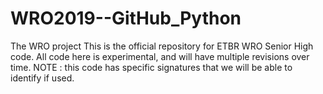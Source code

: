 # WRO2019--GitHub_Python
The WRO project
This is the official repository for ETBR WRO Senior High code.
All code here is experimental, and will have multiple revisions over time.
NOTE : this code has specific signatures that we will be able to identify if used.
